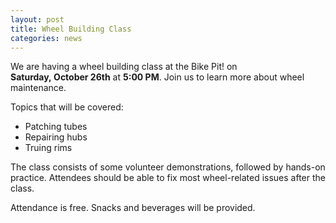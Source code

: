 ```yaml
---
layout: post
title: Wheel Building Class 
categories: news
---
```


We are having a wheel building class at the Bike Pit! on __Saturday,&nbsp;October&nbsp;26th__ at __5:00&nbsp;PM__. Join us to learn more about wheel maintenance.

Topics that will be covered:
 
- Patching tubes
- Repairing hubs
- Truing rims

The class consists of some volunteer demonstrations, followed by hands-on practice. Attendees should be able to fix most wheel-related issues after the class. 

Attendance is free. Snacks and beverages will be provided.

<span class="icon-heart"></span>
